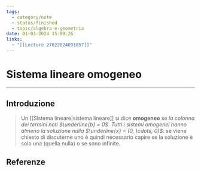 ```yaml
---
tags:
  - category/note
  - status/finished
  - topic/algebra-e-geometria
date: 01-03-2024 15:09:26
links:
  - "[[Lecture 27022024091857]]"
---
```

# Sistema lineare omogeneo
---
## Introduzione
> Un [[Sistema lineare|sistema lineare]] si dice **omogeneo** se _la colonna dei termini noti $\underline{b} = 0$_. _Tutti i sistemi omogenei hanno almeno la soluzione nulla $\underline{x} = (0, \cdots, 0)$_: se viene chiesto di discuterne uno è quindi necessario capire se la soluzione è solo una (quella nulla) o se sono infinite.

## Referenze